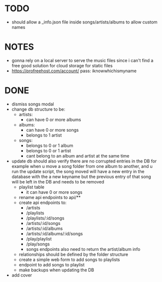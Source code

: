 
# TODO
  - should allow a _info.json file inside songs/artists/albums to allow custom names

# NOTES
- gonna rely on a local server to serve the music files since i can't find a free good
  solution for cloud storage for static files
- https://profreehost.com/account/
  pass: iknowwhichismyname

# DONE
- dismiss songs modal
- change db structure to be:
  - artists:
    - can have 0 or more albums
  - albums:
    - can have 0 or more songs
    - belongs to 1 artist
  - songs:
    - belongs to 0 or 1 album
    - belongs to 0 or 1 artist
    - cant belong to an album and artist at the same time
- update db should also verify there are no corrupted entries in the DB
  for example when u move a song folder from one album to another, and u run
  the update script, the song moved will have a new entry in the database with the
  a new keyname but the previous entry of that song will be left in the DB and needs
  to be removed
  - playlist table
    - it can have 0 or more songs
  - rename api endpoints to api/**
  - create api endpoints to:
    - /artists
    - /playlists
    - /playlists/:id/songs
    - /artists/:id/songs
    - /artists/:id/albums
    - /artists/:id/albums/:id/songs
    - /play/playlist
    - /play/songs
    - songs endpoints also need to return the artist/album info
  - relationships should be defined by the folder structure
  - create a simple web form to add songs to playlists
  - endpoint to add songs to playlist
  - make backups when updating the DB
- add cover

